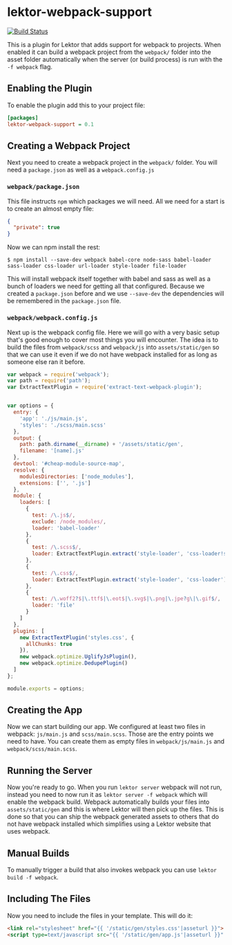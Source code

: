 # lektor-webpack-support

[![Build Status](https://travis-ci.org/lektor/lektor-webpack-support.svg)](https://travis-ci.org/lektor/lektor-webpack-support)

This is a plugin for Lektor that adds support for webpack to projects.  When
enabled it can build a webpack project from the `webpack/` folder into the
asset folder automatically when the server (or build process) is run with
the `-f webpack` flag.

## Enabling the Plugin

To enable the plugin add this to your project file:

```ini
[packages]
lektor-webpack-support = 0.1
```

## Creating a Webpack Project

Next you need to create a webpack project in the `webpack/` folder.  You
will need a `package.json` as well as a `webpack.config.js`

### `webpack/package.json`

This file instructs `npm` which packages we will need.  All we need for a
start is to create an almost empty file:

```json
{
  "private": true
}
```

Now we can npm install the rest:

```
$ npm install --save-dev webpack babel-core node-sass babel-loader sass-loader css-loader url-loader style-loader file-loader
```

This will install webpack itself together with babel and sass as well as
a bunch of loaders we need for getting all that configured.  Because we
created a `package.json` before and we use `--save-dev` the dependencies
will be remembered in the `package.json` file.

### `webpack/webpack.config.js`

Next up is the webpack config file.  Here we will go with a very basic
setup that's good enough to cover most things you will encounter.  The
idea is to build the files from `webpack/scss` and `webpack/js` into
`assets/static/gen` so that we can use it even if we do not have webpack
installed for as long as someone else ran it before.

```javascript
var webpack = require('webpack');
var path = require('path');
var ExtractTextPlugin = require('extract-text-webpack-plugin');


var options = {
  entry: {
    'app': './js/main.js',
    'styles': './scss/main.scss'
  },
  output: {
    path: path.dirname(__dirname) + '/assets/static/gen',
    filename: '[name].js'
  },
  devtool: '#cheap-module-source-map',
  resolve: {
    modulesDirectories: ['node_modules'],
    extensions: ['', '.js']
  },
  module: {
    loaders: [
      {
        test: /\.js$/,
        exclude: /node_modules/,
        loader: 'babel-loader'
      },
      {
        test: /\.scss$/,
        loader: ExtractTextPlugin.extract('style-loader', 'css-loader!sass-loader')
      },
      {
        test: /\.css$/,
        loader: ExtractTextPlugin.extract('style-loader', 'css-loader')
      },
      {
        test: /\.woff2?$|\.ttf$|\.eot$|\.svg$|\.png|\.jpe?g\|\.gif$/,
        loader: 'file'
      }
    ]
  },
  plugins: [
    new ExtractTextPlugin('styles.css', {
      allChunks: true
    }),
    new webpack.optimize.UglifyJsPlugin(),
    new webpack.optimize.DedupePlugin()
  ]
};

module.exports = options;
```

## Creating the App

Now we can start building our app.  We configured at least two files
in webpack: `js/main.js` and `scss/main.scss`.  Those are the entry
points we need to have.  You can create them as empty files in
`webpack/js/main.js` and `webpack/scss/main.scss`.

## Running the Server

Now you're ready to go.  When you run `lektor server` webpack will not
run, instead you need to now run it as `lektor server -f webpack` which
will enable the webpack build.  Webpack automatically builds your files
into `assets/static/gen` and this is where Lektor will then pick up the
files.  This is done so that you can ship the webpack generated assets
to others that do not have webpack installed which simplifies using a
Lektor website that uses webpack.

## Manual Builds

To manually trigger a build that also invokes webpack you can use
`lektor build -f webpack`.

## Including The Files

Now you need to include the files in your template.  This will do it:

```html
<link rel="stylesheet" href="{{ '/static/gen/styles.css'|asseturl }}">
<script type=text/javascript src="{{ '/static/gen/app.js'|asseturl }}" charset="utf-8"></script>
```
